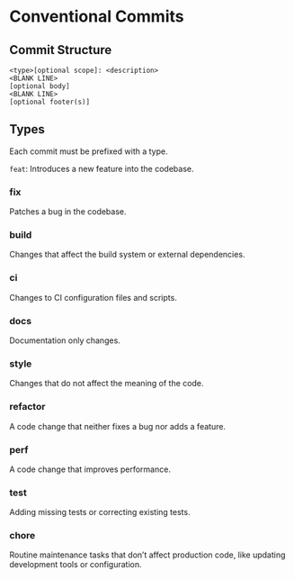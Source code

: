 # Conventional Commits

## Commit Structure

```
<type>[optional scope]: <description>
<BLANK LINE>
[optional body]
<BLANK LINE>
[optional footer(s)]
```

## Types

Each commit must be prefixed with a type.

`feat`: Introduces a new feature into the codebase.

### fix

Patches a bug in the codebase.

### build

Changes that affect the build system or external dependencies.

### ci

Changes to CI configuration files and scripts.

### docs

Documentation only changes.

### style

Changes that do not affect the meaning of the code.

### refactor

A code change that neither fixes a bug nor adds a feature.

### perf

A code change that improves performance.

### test

Adding missing tests or correcting existing tests.

### chore

Routine maintenance tasks that don’t affect production code, like updating development tools or configuration.